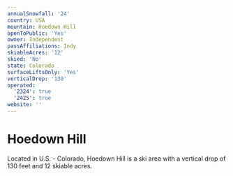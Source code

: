```yaml
---
annualSnowfall: '24'
country: USA
mountain: Hoedown Hill
openToPublic: 'Yes'
owner: Independent
passAffiliations: Indy
skiableAcres: '12'
skied: 'No'
state: Colorado
surfaceLiftsOnly: 'Yes'
verticalDrop: '130'
operated:
  '2324': true
  '2425': true
website: ''
---
```



# Hoedown Hill

Located in U.S. - Colorado, Hoedown Hill is a ski area with a vertical drop of 130 feet and 12 skiable acres.

